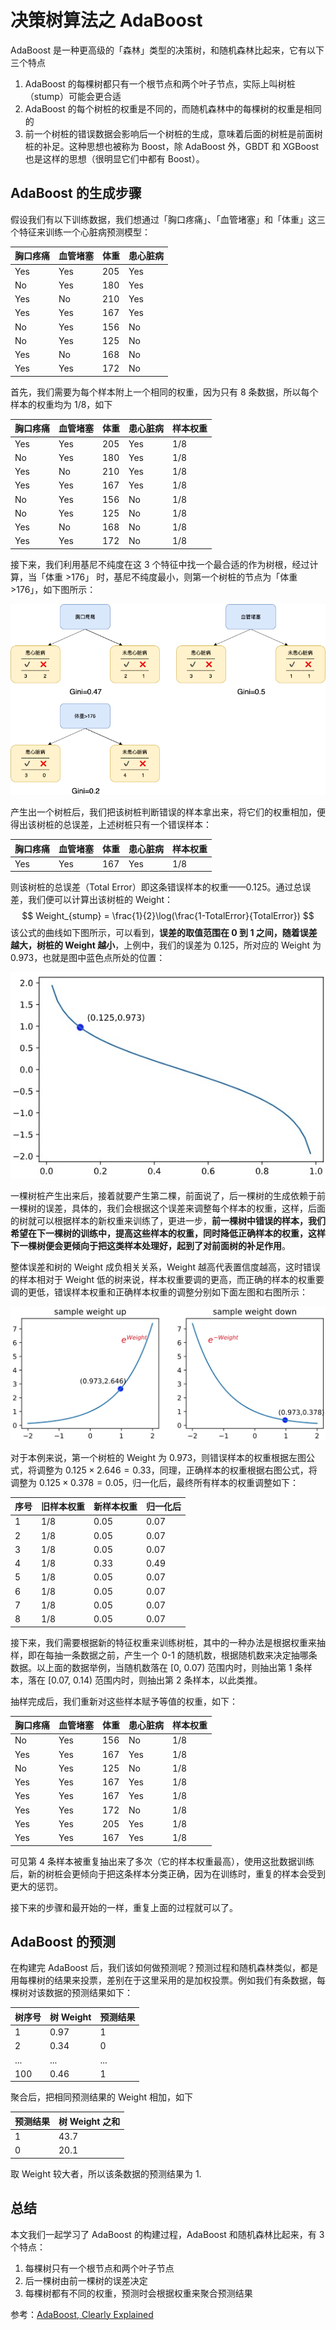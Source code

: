# 决策树算法之 AdaBoost

AdaBoost 是一种更高级的「森林」类型的决策树，和随机森林比起来，它有以下三个特点

1. AdaBoost 的每棵树都只有一个根节点和两个叶子节点，实际上叫树桩（stump）可能会更合适
2. AdaBoost 的每个树桩的权重是不同的，而随机森林中的每棵树的权重是相同的
3. 前一个树桩的错误数据会影响后一个树桩的生成，意味着后面的树桩是前面树桩的补足。这种思想也被称为 Boost，除 AdaBoost 外，GBDT 和 XGBoost 也是这样的思想（很明显它们中都有 Boost）。

## AdaBoost 的生成步骤

假设我们有以下训练数据，我们想通过「胸口疼痛」、「血管堵塞」和「体重」这三个特征来训练一个心脏病预测模型：

| 胸口疼痛 | 血管堵塞 | 体重 | 患心脏病 |
| -------- | -------- | ---- | -------- |
| Yes      | Yes      | 205  | Yes      |
| No       | Yes      | 180  | Yes      |
| Yes      | No       | 210  | Yes      |
| Yes      | Yes      | 167  | Yes      |
| No       | Yes      | 156  | No       |
| No       | Yes      | 125  | No       |
| Yes      | No       | 168  | No       |
| Yes      | Yes      | 172  | No       |

首先，我们需要为每个样本附上一个相同的权重，因为只有 8 条数据，所以每个样本的权重均为 1/8，如下

| 胸口疼痛 | 血管堵塞 | 体重 | 患心脏病 | 样本权重 |
| -------- | -------- | ---- | -------- | -------- |
| Yes      | Yes      | 205  | Yes      | 1/8      |
| No       | Yes      | 180  | Yes      | 1/8      |
| Yes      | No       | 210  | Yes      | 1/8      |
| Yes      | Yes      | 167  | Yes      | 1/8      |
| No       | Yes      | 156  | No       | 1/8      |
| No       | Yes      | 125  | No       | 1/8      |
| Yes      | No       | 168  | No       | 1/8      |
| Yes      | Yes      | 172  | No       | 1/8      |

接下来，我们利用基尼不纯度在这 3 个特征中找一个最合适的作为树根，经过计算，当「体重 >176」 时，基尼不纯度最小，则第一个树桩的节点为「体重 >176」，如下图所示： 

![ab_nodes](https://github.com/jieniu/articles/blob/master/docs/.vuepress/public/ab_nodes.png?raw=true)

产生出一个树桩后，我们把该树桩判断错误的样本拿出来，将它们的权重相加，便得出该树桩的总误差，上述树桩只有一个错误样本：

| 胸口疼痛 | 血管堵塞 | 体重 | 患心脏病 | 样本权重 |
| -------- | -------- | ---- | -------- | -------- |
| Yes      | Yes      | 167  | Yes      | 1/8      |

则该树桩的总误差（Total Error）即这条错误样本的权重——0.125。通过总误差，我们便可以计算出该树桩的 Weight：
$$
Weight_{stump} = \frac{1}{2}\log(\frac{1-TotalError}{TotalError})
$$
该公式的曲线如下图所示，可以看到，**误差的取值范围在 0 到 1 之间，随着误差越大，树桩的 Weight 越小**，上例中，我们的误差为 0.125，所对应的 Weight 为 0.973，也就是图中蓝色点所处的位置：

![error_weight](https://github.com/jieniu/articles/blob/master/docs/.vuepress/public/error_weight.jpg?raw=true)

一棵树桩产生出来后，接着就要产生第二棵，前面说了，后一棵树的生成依赖于前一棵树的误差，具体的，我们会根据这个误差来调整每个样本的权重，这样，后面的树就可以根据样本的新权重来训练了，更进一步，**前一棵树中错误的样本，我们希望在下一棵树的训练中，提高这些样本的权重，同时降低正确样本的权重，这样下一棵树便会更倾向于把这类样本处理好，起到了对前面树的补足作用**。

整体误差和树的 Weight 成负相关关系，Weight 越高代表置信度越高，这时错误的样本相对于 Weight 低的树来说，样本权重要调的更高，而正确的样本的权重要调的更低，错误样本权重和正确样本权重的调整分别如下面左图和右图所示：

![sample_weight](https://github.com/jieniu/articles/blob/master/docs/.vuepress/public/sample_weight.jpg?raw=true)

对于本例来说，第一个树桩的 Weight 为 0.973，则错误样本的权重根据左图公式，将调整为 $0.125 \times 2.646 = 0.33$，同理，正确样本的权重根据右图公式，将调整为 $0.125 \times 0.378=0.05$，归一化后，最终所有样本的权重调整如下：

| 序号 | 旧样本权重 | 新样本权重 | 归一化后 |
| ---- | ---------- | ---------- | -------- |
| 1    | 1/8        | 0.05       | 0.07     |
| 2    | 1/8        | 0.05       | 0.07     |
| 3    | 1/8        | 0.05       | 0.07     |
| 4    | 1/8        | 0.33       | 0.49     |
| 5    | 1/8        | 0.05       | 0.07     |
| 6    | 1/8        | 0.05       | 0.07     |
| 7    | 1/8        | 0.05       | 0.07     |
| 8    | 1/8        | 0.05       | 0.07     |

接下来，我们需要根据新的特征权重来训练树桩，其中的一种办法是根据权重来抽样，即在每抽一条数据之前，产生一个 0-1 的随机数，根据随机数来决定抽哪条数据。以上面的数据举例，当随机数落在 [0, 0.07) 范围内时，则抽出第 1 条样本，落在 [0.07, 0.14) 范围内时，则抽出第 2 条样本，以此类推。

抽样完成后，我们重新对这些样本赋予等值的权重，如下：

| 胸口疼痛 | 血管堵塞 | 体重 | 患心脏病 | 样本权重 |
| -------- | -------- | ---- | -------- | -------- |
| No       | Yes      | 156  | No       | 1/8      |
| Yes      | Yes      | 167  | Yes      | 1/8      |
| No       | Yes      | 125  | No       | 1/8      |
| Yes      | Yes      | 167  | Yes      | 1/8      |
| Yes      | Yes      | 167  | Yes      | 1/8      |
| Yes      | Yes      | 172  | No       | 1/8      |
| Yes      | Yes      | 205  | Yes      | 1/8      |
| Yes      | Yes      | 167  | Yes      | 1/8      |

可见第 4 条样本被重复抽出来了多次（它的样本权重最高），使用这批数据训练后，新的树桩会更倾向于把这条样本分类正确，因为在训练时，重复的样本会受到更大的惩罚。

接下来的步骤和最开始的一样，重复上面的过程就可以了。

## AdaBoost 的预测

在构建完 AdaBoost 后，我们该如何做预测呢？预测过程和随机森林类似，都是用每棵树的结果来投票，差别在于这里采用的是加权投票。例如我们有条数据，每棵树对该数据的预测结果如下：

| 树序号 | 树 Weight | 预测结果 |
| ------ | --------- | -------- |
| 1      | 0.97      | 1        |
| 2      | 0.34      | 0        |
| ...    | ...       | ...      |
| 100    | 0.46      | 1        |

聚合后，把相同预测结果的 Weight 相加，如下

| 预测结果 | 树 Weight 之和 |
| -------- | -------------- |
| 1        | 43.7           |
| 0        | 20.1           |

取 Weight 较大者，所以该条数据的预测结果为 1.

## 总结

本文我们一起学习了 AdaBoost 的构建过程，AdaBoost 和随机森林比起来，有 3 个特点：

1. 每棵树只有一个根节点和两个叶子节点
2. 后一棵树由前一棵树的误差决定
3. 每棵树都有不同的权重，预测时会根据权重来聚合预测结果



参考：[AdaBoost, Clearly Explained](https://www.youtube.com/watch?v=LsK-xG1cLYA&list=PLblh5JKOoLUICTaGLRoHQDuF_7q2GfuJF&index=42)

